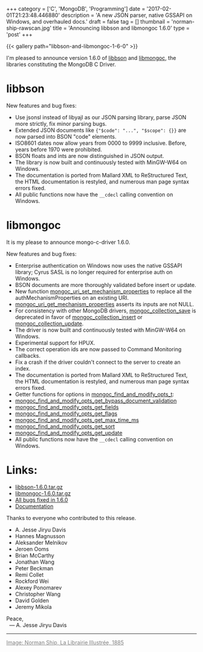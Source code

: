 +++
category = ['C', 'MongoDB', 'Programming']
date = '2017-02-01T21:23:48.446880'
description = 'A new JSON parser, native GSSAPI on Windows, and overhauled docs.'
draft = false
tag = []
thumbnail = 'norman-ship-rawscan.jpg'
title = 'Announcing libbson and libmongoc 1.6.0'
type = 'post'
+++

{{< gallery path="libbson-and-libmongoc-1-6-0" >}}

I'm pleased to announce version 1.6.0 of <a href="http://mongoc.org/libbson/current/">libbson</a> and <a href="http://mongoc.org/libmongoc/current/">libmongoc</a>,
the libraries constituting the MongoDB C Driver.

# **libbson**

New features and bug fixes:

* Use jsonsl instead of libyajl as our JSON parsing library, parse JSON more
strictly, fix minor parsing bugs.
* Extended JSON documents like ``{"$code": "...", "$scope": {}}`` are now parsed
into BSON "code" elements.
* ISO8601 dates now allow years from 0000 to 9999 inclusive. Before, years
before 1970 were prohibited.
* BSON floats and ints are now distinguished in JSON output.
* The library is now built and continuously tested with MinGW-W64 on Windows.
* The documentation is ported from Mallard XML to ReStructured Text, the
HTML documentation is restyled, and numerous man page syntax errors fixed.
* All public functions now have the ``__cdecl`` calling convention on Windows.

# **libmongoc**

It is my please to announce mongo-c-driver 1.6.0.

New features and bug fixes:

* Enterprise authentication on Windows now uses the native GSSAPI library;
Cyrus SASL is no longer required for enterprise auth on Windows.
* BSON documents are more thoroughly validated before insert or update.
* New function <a href="http://mongoc.org/libmongoc/current/mongoc_uri_set_mechanism_properties.html">mongoc_uri_set_mechanism_properties</a> to replace all the
authMechanismProperties on an existing URI.
* <a href="http://mongoc.org/libmongoc/current/mongoc_uri_get_mechanism_properties.html">mongoc_uri_get_mechanism_properties</a> asserts its inputs are not NULL.
* For consistency with other MongoDB drivers, <a href="http://mongoc.org/libmongoc/current/mongoc_collection_save.html">mongoc_collection_save</a> is
deprecated in favor of <a href="http://mongoc.org/libmongoc/current/mongoc_collection_insert.html">mongoc_collection_insert</a> or <a href="http://mongoc.org/libmongoc/current/mongoc_collection_update.html">mongoc_collection_update</a>.
* The driver is now built and continuously tested with MinGW-W64 on Windows.
* Experimental support for HPUX.
* The correct operation ids are now passed to Command Monitoring callbacks.
* Fix a crash if the driver couldn't connect to the server to create an index.
* The documentation is ported from Mallard XML to ReStructured Text, the
HTML documentation is restyled, and numerous man page syntax errors fixed.
* Getter functions for options in <a href="http://mongoc.org/libmongoc/current/mongoc_find_and_modify_opts_t.html">mongoc_find_and_modify_opts_t</a>:
* <a href="http://mongoc.org/libmongoc/current/mongoc_find_and_modify_opts_get_bypass_document_validation.html">mongoc_find_and_modify_opts_get_bypass_document_validation</a>
* <a href="http://mongoc.org/libmongoc/current/mongoc_find_and_modify_opts_get_fields.html">mongoc_find_and_modify_opts_get_fields</a>
* <a href="http://mongoc.org/libmongoc/current/mongoc_find_and_modify_opts_get_flags.html">mongoc_find_and_modify_opts_get_flags</a>
* <a href="http://mongoc.org/libmongoc/current/mongoc_find_and_modify_opts_get_max_time_ms.html">mongoc_find_and_modify_opts_get_max_time_ms</a>
* <a href="http://mongoc.org/libmongoc/current/mongoc_find_and_modify_opts_get_sort.html">mongoc_find_and_modify_opts_get_sort</a>
* <a href="http://mongoc.org/libmongoc/current/mongoc_find_and_modify_opts_get_update.html">mongoc_find_and_modify_opts_get_update</a>
* All public functions now have the ``__cdecl`` calling convention on Windows.


# **Links:**

* [libbson-1.6.0.tar.gz](https://github.com/mongodb/libbson/releases/download/1.6.0/libbson-1.6.0.tar.gz)
* [libmongoc-1.6.0.tar.gz](https://github.com/mongodb/mongo-c-driver/releases/download/1.6.0/mongo-c-driver-1.6.0.tar.gz)
* [All bugs fixed in 1.6.0](https://jira.mongodb.org/browse/CDRIVER/fixforversion/17213/)
* [Documentation](http://mongoc.org/)


Thanks to everyone who contributed to this release.

<ul><li>A. Jesse Jiryu Davis<li>Hannes Magnusson<li>Aleksander Melnikov<li>Jeroen Ooms<li>Brian McCarthy<li>Jonathan Wang<li>Peter Beckman<li>Remi Collet<li>Rockford Wei<li>Alexey Ponomarev<li>Christopher Wang<li>David Golden<li>Jeremy Mikola</ul>

Peace,<br>
&nbsp;&nbsp;&mdash; A. Jesse Jiryu Davis

<hr/>

<a style="color: gray" href="http://www.oldbookillustrations.com/illustrations/norman-ship/">Image: Norman Ship, La Librairie Illustrée, 1885</a>
